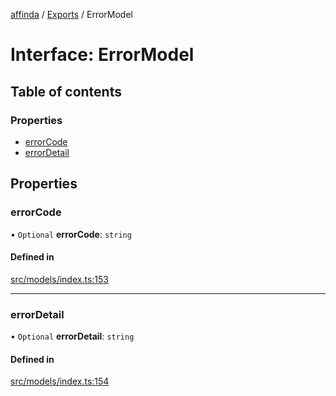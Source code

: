 [affinda](../README.md) / [Exports](../modules.md) / ErrorModel

# Interface: ErrorModel

## Table of contents

### Properties

- [errorCode](ErrorModel.md#errorcode)
- [errorDetail](ErrorModel.md#errordetail)

## Properties

### errorCode

• `Optional` **errorCode**: `string`

#### Defined in

[src/models/index.ts:153](https://github.com/affinda/affinda-typescript/blob/b869a13/src/models/index.ts#L153)

___

### errorDetail

• `Optional` **errorDetail**: `string`

#### Defined in

[src/models/index.ts:154](https://github.com/affinda/affinda-typescript/blob/b869a13/src/models/index.ts#L154)
